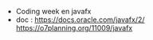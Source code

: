 - Coding week en javafx
- doc : https://docs.oracle.com/javafx/2/ https://o7planning.org/11009/javafx
